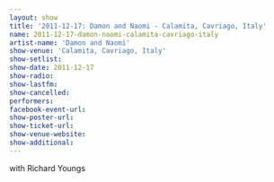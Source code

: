 ```yaml
---
layout: show
title: '2011-12-17: Damon and Naomi - Calamita, Cavriago, Italy'
name: 2011-12-17-damon-naomi-calamita-cavriago-italy
artist-name: 'Damon and Naomi'
show-venue: 'Calamita, Cavriago, Italy'
show-setlist: 
show-date: 2011-12-17
show-radio: 
show-lastfm: 
show-cancelled: 
performers: 
facebook-event-url: 
show-poster-url: 
show-ticket-url: 
show-venue-website: 
show-additional: 
---
```


with Richard Youngs